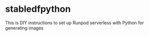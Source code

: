 # stabledfpython
This is DIY instructions to set up Runpod serverless with Python for generating images
